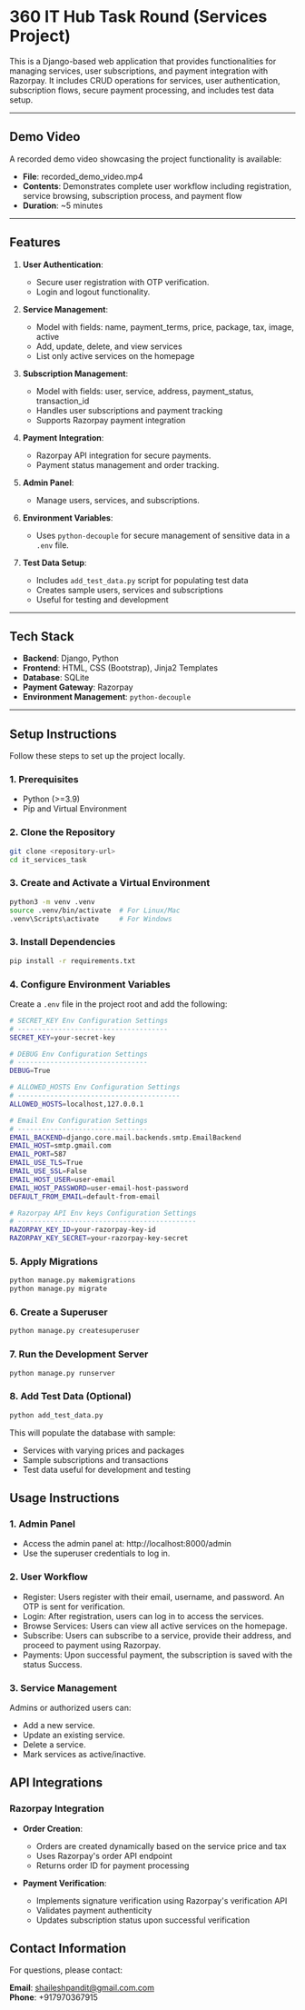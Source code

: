 # **360 IT Hub Task Round (Services Project)**

This is a Django-based web application that provides functionalities for managing services,
user subscriptions, and payment integration with Razorpay. It includes CRUD operations for services, 
user authentication, subscription flows, secure payment processing, and includes test data setup.

---

## **Demo Video**

A recorded demo video showcasing the project functionality is available:
- **File**: recorded_demo_video.mp4
- **Contents**: Demonstrates complete user workflow including registration, service browsing,
subscription process, and payment flow
- **Duration**: ~5 minutes

---

## **Features**

1. **User Authentication**:
   - Secure user registration with OTP verification.
   - Login and logout functionality.

2. **Service Management**:
   - Model with fields: name, payment_terms, price, package, tax, image, active
   - Add, update, delete, and view services
   - List only active services on the homepage

3. **Subscription Management**:
   - Model with fields: user, service, address, payment_status, transaction_id
   - Handles user subscriptions and payment tracking
   - Supports Razorpay payment integration

4. **Payment Integration**:
   - Razorpay API integration for secure payments.
   - Payment status management and order tracking.

5. **Admin Panel**:
   - Manage users, services, and subscriptions.

6. **Environment Variables**:
   - Uses `python-decouple` for secure management of sensitive data in a `.env` file.

7. **Test Data Setup**:
   - Includes `add_test_data.py` script for populating test data
   - Creates sample users, services and subscriptions
   - Useful for testing and development

---

## **Tech Stack**

- **Backend**: Django, Python
- **Frontend**: HTML, CSS (Bootstrap), Jinja2 Templates
- **Database**: SQLite
- **Payment Gateway**: Razorpay
- **Environment Management**: `python-decouple`

---

## **Setup Instructions**

Follow these steps to set up the project locally.

### **1. Prerequisites**
- Python (>=3.9)
- Pip and Virtual Environment

### **2. Clone the Repository**
```bash
git clone <repository-url>
cd it_services_task
```

### **3. Create and Activate a Virtual Environment**
```bash
python3 -m venv .venv
source .venv/bin/activate  # For Linux/Mac
.venv\Scripts\activate     # For Windows
```

### **3. Install Dependencies**
```bash
pip install -r requirements.txt
```

### **4. Configure Environment Variables**
Create a `.env` file in the project root and add the following:
```bash
# SECRET_KEY Env Configuration Settings
# -------------------------------------
SECRET_KEY=your-secret-key

# DEBUG Env Configuration Settings
# --------------------------------
DEBUG=True

# ALLOWED_HOSTS Env Configuration Settings
# ----------------------------------------
ALLOWED_HOSTS=localhost,127.0.0.1

# Email Env Configuration Settings
# --------------------------------
EMAIL_BACKEND=django.core.mail.backends.smtp.EmailBackend
EMAIL_HOST=smtp.gmail.com
EMAIL_PORT=587
EMAIL_USE_TLS=True
EMAIL_USE_SSL=False
EMAIL_HOST_USER=user-email
EMAIL_HOST_PASSWORD=user-email-host-password
DEFAULT_FROM_EMAIL=default-from-email

# Razorpay API Env keys Configuration Settings
# --------------------------------------------
RAZORPAY_KEY_ID=your-razorpay-key-id
RAZORPAY_KEY_SECRET=your-razorpay-key-secret
```

### **5. Apply Migrations**
```bash
python manage.py makemigrations
python manage.py migrate
```

### **6. Create a Superuser**
```bash
python manage.py createsuperuser
```

### **7. Run the Development Server**
```bash
python manage.py runserver
```

### **8. Add Test Data (Optional)**
```bash
python add_test_data.py
```
This will populate the database with sample:
- Services with varying prices and packages
- Sample subscriptions and transactions
- Test data useful for development and testing

## **Usage Instructions**

### **1. Admin Panel**
- Access the admin panel at: http://localhost:8000/admin
- Use the superuser credentials to log in.

### **2. User Workflow**
- Register: Users register with their email, username, and password. An OTP is sent for verification.
- Login: After registration, users can log in to access the services.
- Browse Services: Users can view all active services on the homepage.
- Subscribe: Users can subscribe to a service, provide their address, and proceed to payment using Razorpay.
- Payments: Upon successful payment, the subscription is saved with the status Success.

### **3. Service Management**
Admins or authorized users can:
- Add a new service.
- Update an existing service.
- Delete a service.
- Mark services as active/inactive.

## **API Integrations**

### **Razorpay Integration**
- **Order Creation**:
  - Orders are created dynamically based on the service price and tax
  - Uses Razorpay's order API endpoint
  - Returns order ID for payment processing

- **Payment Verification**:
  - Implements signature verification using Razorpay's verification API
  - Validates payment authenticity
  - Updates subscription status upon successful verification

## **Contact Information**

For questions, please contact:

**Email**: shaileshpandit@gmail.com.com\
**Phone**: +917970367915
